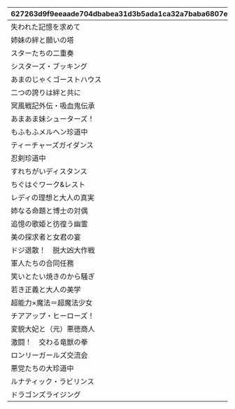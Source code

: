 |627263d9f9eeaade704dbabea31d3b5ada1ca32a7baba6807e9be83a80e8d9cd|bfc81846a8a725953a30f86f00bbe8fc041d5a942bce5e5de13a635a8d7c9465|4e17d1467b4e5f037b882e1ae4739c8d47ea5e8cfa8b0f58907bf94e8bf3f929|a866c807bf6636ab0b662219e963db4480d9da6b156b7a11b6e49b6dc9a2d26b|dce7accdba0bb88810eb889ce25352b1ca7f750a75717704d72a20f11418ea02|f75fbf92af429f757402de74a998cc9411965db6cc7acb3a0fb8b61ac7bfaf7f|8220c97d057a73f100f5aa1151a1221e34ca2579dd2da82c218ca37efa383e9d|8b846d653ef7fd1d84a5112675ae652c8c5bce3d16b81a4e0820254cfdc987c1|
| --- | --- | --- | --- | --- | --- | --- | --- |
|失われた記憶を求めて|7001|1|7|2030/04/24 14:59:59|0|2018/09/13 12:00:00|1|
|姉妹の絆と願いの塔|7002|2|7|2030/04/24 14:59:59|0|2018/10/13 12:00:00|1|
|スターたちの二重奏|7003|3|7|2030/04/24 14:59:59|0|2018/11/14 12:00:00|1|
|シスターズ・ブッキング|7004|4|7|2030/04/24 14:59:59|0|2019/01/14 12:00:00|1|
|あまのじゃくゴーストハウス|7005|5|7|2030/04/24 14:59:59|0|2019/03/14 12:00:00|1|
|二つの誇りは絆と共に|7006|6|7|2030/04/24 14:59:59|0|2019/05/13 12:00:00|1|
|冥風戦記外伝・吸血鬼伝承|7007|7|7|2030/04/24 14:59:59|0|2019/07/15 12:00:00|1|
|あまあま妹シューターズ！|7008|8|7|2030/04/24 14:59:59|0|2019/09/14 12:00:00|1|
|もふもふメルヘン珍道中|7009|9|7|2030/04/24 14:59:59|0|2019/11/14 12:00:00|1|
|ティーチャーズガイダンス|7010|10|7|2030/04/24 14:59:59|0|2020/01/14 12:00:00|1|
|忍剣珍道中|7011|11|7|2030/04/24 14:59:59|0|2020/03/12 12:00:00|1|
|すれちがいディスタンス|7012|12|7|2030/04/24 14:59:59|0|2020/05/14 12:00:00|1|
|ちぐはぐワーク&レスト|7013|13|7|2030/04/24 14:59:59|0|2020/07/14 12:00:00|1|
|レディの理想と大人の真実|7014|14|7|2030/04/24 14:59:59|0|2020/09/15 12:00:00|1|
|姉なる命題と博士の対偶|7015|15|7|2030/04/24 14:59:59|0|2020/11/18 12:00:00|1|
|追憶の歌姫と彷徨う幽霊|7016|16|7|2030/04/24 14:59:59|0|2021/01/18 12:00:00|1|
|美の探求者と女君の宴|7017|17|7|2030/04/24 14:59:59|0|2021/03/18 12:00:00|1|
|ドジ退散！　脱大凶大作戦|7018|18|7|2030/04/24 14:59:59|0|2021/05/17 12:00:00|1|
|軍人たちの合同任務|7019|19|7|2030/04/24 14:59:59|0|2021/07/16 12:00:00|1|
|笑いとたい焼きのから騒ぎ|7020|20|7|2030/04/24 14:59:59|0|2021/09/16 12:00:00|1|
|若き正義と大人の美学|7021|21|7|2030/04/24 14:59:59|0|2021/11/17 12:00:00|1|
|超能力×魔法＝超魔法少女|7022|22|7|2030/04/24 14:59:59|0|2022/01/17 12:00:00|1|
|チアアップ・ヒーローズ！|7023|23|7|2030/04/24 14:59:59|0|2022/03/17 12:00:00|1|
|変貌大妃と（元）悪徳商人|7024|24|7|2030/04/24 14:59:59|0|2022/06/17 12:00:00|1|
|激闘！　交わる竜獣の拳|7025|25|7|2030/04/24 14:59:59|0|2022/10/18 12:00:00|1|
|ロンリーガールズ交流会|7026|26|7|2030/04/24 14:59:59|0|2023/03/17 12:00:00|1|
|悪党たちの大珍道中|7027|27|7|2030/04/24 14:59:59|0|2023/09/19 12:00:00|1|
|ルナティック・ラビリンス|7028|28|7|2030/04/24 14:59:59|0|2024/04/17 12:00:00|1|
|ドラゴンズライジング|7029|29|7|2030/04/24 14:59:59|0|2025/04/17 12:00:00|1|